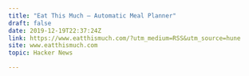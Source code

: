 ```yaml
---
title: "Eat This Much – Automatic Meal Planner"
draft: false
date: 2019-12-19T22:37:24Z
link: https://www.eatthismuch.com/?utm_medium=RSS&utm_source=hune
site: www.eatthismuch.com
topic: Hacker News  

---
```

